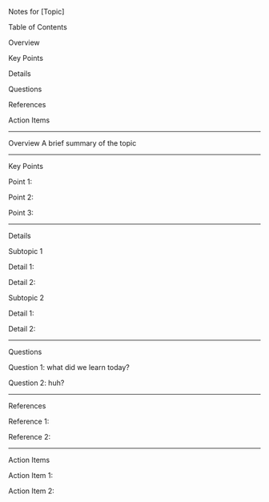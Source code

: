 Notes for [Topic]

Table of Contents

Overview

Key Points

Details

Questions

References

Action Items

---

Overview
A brief summary of the topic

---

Key Points

Point 1:

Point 2:

Point 3:

---

Details

Subtopic 1

Detail 1:

Detail 2:

Subtopic 2

Detail 1:

Detail 2:

---

Questions

Question 1: what did we learn today?

Question 2: huh? 

---

References

Reference 1:

Reference 2:

---

Action Items

Action Item 1: 

Action Item 2:
